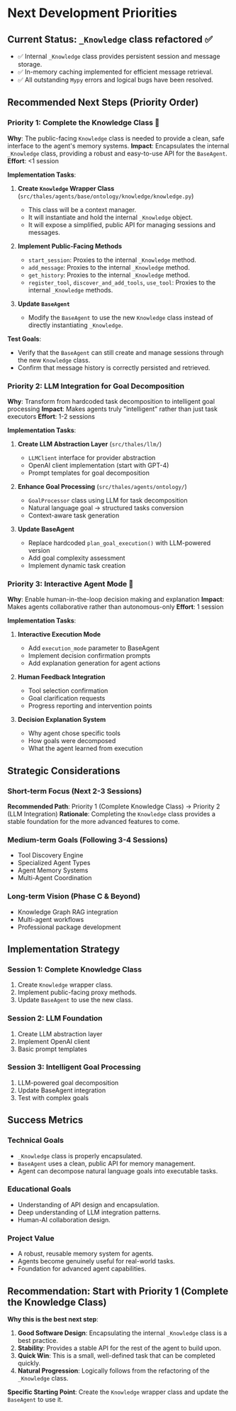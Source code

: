 # Next Development Priorities

## Current Status: `_Knowledge` class refactored ✅
- ✅ Internal `_Knowledge` class provides persistent session and message storage.
- ✅ In-memory caching implemented for efficient message retrieval.
- ✅ All outstanding `Mypy` errors and logical bugs have been resolved.

## Recommended Next Steps (Priority Order)

### Priority 1: Complete the Knowledge Class 🎯
**Why**: The public-facing `Knowledge` class is needed to provide a clean, safe interface to the agent's memory systems.
**Impact**: Encapsulates the internal `_Knowledge` class, providing a robust and easy-to-use API for the `BaseAgent`.
**Effort**: <1 session

**Implementation Tasks**:
1. **Create `Knowledge` Wrapper Class** (`src/thales/agents/base/ontology/knowledge/knowledge.py`)
   - This class will be a context manager.
   - It will instantiate and hold the internal `_Knowledge` object.
   - It will expose a simplified, public API for managing sessions and messages.

2. **Implement Public-Facing Methods**
   - `start_session`: Proxies to the internal `_Knowledge` method.
   - `add_message`: Proxies to the internal `_Knowledge` method.
   - `get_history`: Proxies to the internal `_Knowledge` method.
   - `register_tool`, `discover_and_add_tools`, `use_tool`: Proxies to the internal `_Knowledge` methods.

3. **Update `BaseAgent`**
   - Modify the `BaseAgent` to use the new `Knowledge` class instead of directly instantiating `_Knowledge`.

**Test Goals**:
- Verify that the `BaseAgent` can still create and manage sessions through the new `Knowledge` class.
- Confirm that message history is correctly persisted and retrieved.

### Priority 2: LLM Integration for Goal Decomposition
**Why**: Transform from hardcoded task decomposition to intelligent goal processing
**Impact**: Makes agents truly "intelligent" rather than just task executors
**Effort**: 1-2 sessions

**Implementation Tasks**:
1. **Create LLM Abstraction Layer** (`src/thales/llm/`)
   - `LLMClient` interface for provider abstraction
   - OpenAI client implementation (start with GPT-4)
   - Prompt templates for goal decomposition

2. **Enhance Goal Processing** (`src/thales/agents/ontology/`)
   - `GoalProcessor` class using LLM for task decomposition
   - Natural language goal → structured tasks conversion
   - Context-aware task generation

3. **Update BaseAgent**
   - Replace hardcoded `plan_goal_execution()` with LLM-powered version
   - Add goal complexity assessment
   - Implement dynamic task creation

### Priority 3: Interactive Agent Mode 🤝
**Why**: Enable human-in-the-loop decision making and explanation
**Impact**: Makes agents collaborative rather than autonomous-only
**Effort**: 1 session

**Implementation Tasks**:
1. **Interactive Execution Mode**
   - Add `execution_mode` parameter to BaseAgent
   - Implement decision confirmation prompts
   - Add explanation generation for agent actions

2. **Human Feedback Integration**
   - Tool selection confirmation
   - Goal clarification requests
   - Progress reporting and intervention points

3. **Decision Explanation System**
   - Why agent chose specific tools
   - How goals were decomposed
   - What the agent learned from execution

## Strategic Considerations

### Short-term Focus (Next 2-3 Sessions)
**Recommended Path**: Priority 1 (Complete Knowledge Class) → Priority 2 (LLM Integration)
**Rationale**: Completing the `Knowledge` class provides a stable foundation for the more advanced features to come.

### Medium-term Goals (Following 3-4 Sessions)
- Tool Discovery Engine
- Specialized Agent Types
- Agent Memory Systems
- Multi-Agent Coordination

### Long-term Vision (Phase C & Beyond)
- Knowledge Graph RAG integration
- Multi-agent workflows
- Professional package development

## Implementation Strategy

### Session 1: Complete Knowledge Class
1. Create `Knowledge` wrapper class.
2. Implement public-facing proxy methods.
3. Update `BaseAgent` to use the new class.

### Session 2: LLM Foundation
1. Create LLM abstraction layer
2. Implement OpenAI client
3. Basic prompt templates

### Session 3: Intelligent Goal Processing
1. LLM-powered goal decomposition
2. Update BaseAgent integration
3. Test with complex goals

## Success Metrics

### Technical Goals
- `_Knowledge` class is properly encapsulated.
- `BaseAgent` uses a clean, public API for memory management.
- Agent can decompose natural language goals into executable tasks.

### Educational Goals
- Understanding of API design and encapsulation.
- Deep understanding of LLM integration patterns.
- Human-AI collaboration design.

### Project Value
- A robust, reusable memory system for agents.
- Agents become genuinely useful for real-world tasks.
- Foundation for advanced agent capabilities.

## Recommendation: Start with Priority 1 (Complete the Knowledge Class)

**Why this is the best next step**:
1. **Good Software Design**: Encapsulating the internal `_Knowledge` class is a best practice.
2. **Stability**: Provides a stable API for the rest of the agent to build upon.
3. **Quick Win**: This is a small, well-defined task that can be completed quickly.
4. **Natural Progression**: Logically follows from the refactoring of the `_Knowledge` class.

**Specific Starting Point**: Create the `Knowledge` wrapper class and update the `BaseAgent` to use it.
